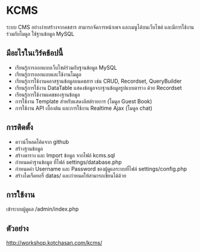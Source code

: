 # KCMS
ระบบ CMS อย่างง่ายสร้างจากคชสาร สามารถจัดการหน้าเพจ และเมนูได้บนเว็บไซต์ และมีการใช้งานร่วมกับโมดูล ใช้ฐานข้อมูล MySQL

## มีอะไรในเวิร์คช้อปนี้
* เรียนรู้การออกแบบเว็บไซต์ร่วมกับฐานข้อมูล MySQL
* เรียนรู้การออกแบบและใช้งานโมดูล
* เรียนรู้การใช้งานคลาสฐานข้อมูลบนคชสาร เช่น CRUD, Recordset, QueryBuilder
* เรียนรู้การใช้งาน DataTable แสดงข้อมูลจากฐานข้อมูลรูปแบบตาราง ด้วย Recordset
* เรียนรู้การใช้งานแคชของฐานข้อมูล
* การใช้งาน Template สำหรับแสดงลิสต์รายการ (โมดูล Guest Book)
* การใช้งาน API เบื้องต้น และการใช้งาน Realtime Ajax (โมดูล chat)

## การติดตั้ง
* ดาวน์โหลดโค้ดจาก github
* สร้างฐานข้อมูล
* สร้างตาราง และ Import ข้อมูล จากไฟล์ kcms.sql
* กำหนดค่าฐานข้อมูล ที่ไฟล์ settings/database.php
* กำหนดค่า Username และ Password ของผู้ดูแลระบบที่ไฟล์ settings/config.php
* สร้างไดเร็คทอรี่ datas/ และกำหนดให้สามารถเขียนได้ด้วย

## การใช้งาน
เข้าระบบผู้ดูแล /admin/index.php

## ตัวอย่าง
http://workshop.kotchasan.com/kcms/